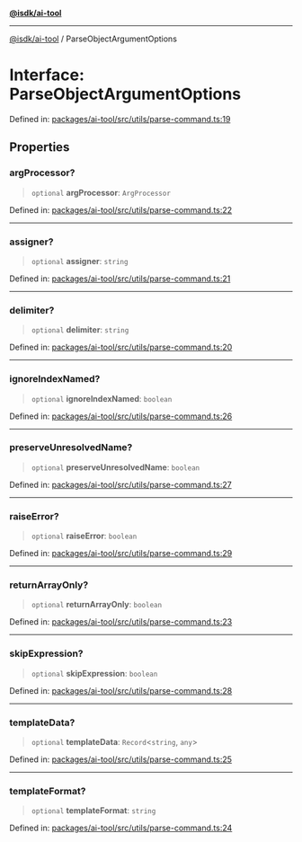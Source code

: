 [**@isdk/ai-tool**](../README.md)

***

[@isdk/ai-tool](../globals.md) / ParseObjectArgumentOptions

# Interface: ParseObjectArgumentOptions

Defined in: [packages/ai-tool/src/utils/parse-command.ts:19](https://github.com/isdk/ai-tool.js/blob/b0ee9498dddfa5222989cf00502bb34c601df743/src/utils/parse-command.ts#L19)

## Properties

### argProcessor?

> `optional` **argProcessor**: `ArgProcessor`

Defined in: [packages/ai-tool/src/utils/parse-command.ts:22](https://github.com/isdk/ai-tool.js/blob/b0ee9498dddfa5222989cf00502bb34c601df743/src/utils/parse-command.ts#L22)

***

### assigner?

> `optional` **assigner**: `string`

Defined in: [packages/ai-tool/src/utils/parse-command.ts:21](https://github.com/isdk/ai-tool.js/blob/b0ee9498dddfa5222989cf00502bb34c601df743/src/utils/parse-command.ts#L21)

***

### delimiter?

> `optional` **delimiter**: `string`

Defined in: [packages/ai-tool/src/utils/parse-command.ts:20](https://github.com/isdk/ai-tool.js/blob/b0ee9498dddfa5222989cf00502bb34c601df743/src/utils/parse-command.ts#L20)

***

### ignoreIndexNamed?

> `optional` **ignoreIndexNamed**: `boolean`

Defined in: [packages/ai-tool/src/utils/parse-command.ts:26](https://github.com/isdk/ai-tool.js/blob/b0ee9498dddfa5222989cf00502bb34c601df743/src/utils/parse-command.ts#L26)

***

### preserveUnresolvedName?

> `optional` **preserveUnresolvedName**: `boolean`

Defined in: [packages/ai-tool/src/utils/parse-command.ts:27](https://github.com/isdk/ai-tool.js/blob/b0ee9498dddfa5222989cf00502bb34c601df743/src/utils/parse-command.ts#L27)

***

### raiseError?

> `optional` **raiseError**: `boolean`

Defined in: [packages/ai-tool/src/utils/parse-command.ts:29](https://github.com/isdk/ai-tool.js/blob/b0ee9498dddfa5222989cf00502bb34c601df743/src/utils/parse-command.ts#L29)

***

### returnArrayOnly?

> `optional` **returnArrayOnly**: `boolean`

Defined in: [packages/ai-tool/src/utils/parse-command.ts:23](https://github.com/isdk/ai-tool.js/blob/b0ee9498dddfa5222989cf00502bb34c601df743/src/utils/parse-command.ts#L23)

***

### skipExpression?

> `optional` **skipExpression**: `boolean`

Defined in: [packages/ai-tool/src/utils/parse-command.ts:28](https://github.com/isdk/ai-tool.js/blob/b0ee9498dddfa5222989cf00502bb34c601df743/src/utils/parse-command.ts#L28)

***

### templateData?

> `optional` **templateData**: `Record`\<`string`, `any`\>

Defined in: [packages/ai-tool/src/utils/parse-command.ts:25](https://github.com/isdk/ai-tool.js/blob/b0ee9498dddfa5222989cf00502bb34c601df743/src/utils/parse-command.ts#L25)

***

### templateFormat?

> `optional` **templateFormat**: `string`

Defined in: [packages/ai-tool/src/utils/parse-command.ts:24](https://github.com/isdk/ai-tool.js/blob/b0ee9498dddfa5222989cf00502bb34c601df743/src/utils/parse-command.ts#L24)
